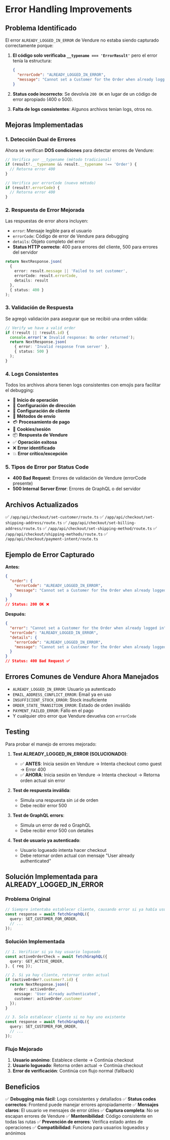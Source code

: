 # Error Handling Improvements

## Problema Identificado

El error `ALREADY_LOGGED_IN_ERROR` de Vendure no estaba siendo capturado correctamente porque:

1. **El código solo verificaba `__typename === 'ErrorResult'`** pero el error tenía la estructura:
   ```json
   {
     "errorCode": "ALREADY_LOGGED_IN_ERROR",
     "message": "Cannot set a Customer for the Order when already logged in"
   }
   ```

2. **Status code incorrecto**: Se devolvía `200 OK` en lugar de un código de error apropiado (400 o 500).

3. **Falta de logs consistentes**: Algunos archivos tenían logs, otros no.

## Mejoras Implementadas

### 1. Detección Dual de Errores

Ahora se verifican **DOS condiciones** para detectar errores de Vendure:

```typescript
// Verifica por __typename (método tradicional)
if (result?.__typename && result.__typename !== 'Order') {
  // Retorna error 400
}

// Verifica por errorCode (nuevo método)
if (result?.errorCode) {
  // Retorna error 400
}
```

### 2. Respuesta de Error Mejorada

Las respuestas de error ahora incluyen:
- `error`: Mensaje legible para el usuario
- `errorCode`: Código de error de Vendure para debugging
- `details`: Objeto completo del error
- **Status HTTP correcto**: 400 para errores del cliente, 500 para errores del servidor

```typescript
return NextResponse.json(
  { 
    error: result.message || 'Failed to set customer',
    errorCode: result.errorCode,
    details: result
  },
  { status: 400 }
);
```

### 3. Validación de Respuesta

Se agregó validación para asegurar que se recibió una orden válida:

```typescript
// Verify we have a valid order
if (!result || !result.id) {
  console.error('❌ Invalid response: No order returned');
  return NextResponse.json(
    { error: 'Invalid response from server' },
    { status: 500 }
  );
}
```

### 4. Logs Consistentes

Todos los archivos ahora tienen logs consistentes con emojis para facilitar el debugging:

- 🚀 **Inicio de operación**
- 📍 **Configuración de dirección**
- 👤 **Configuración de cliente**
- 🚚 **Métodos de envío**
- 💳 **Procesamiento de pago**
- 🍪 **Cookies/sesión**
- 📦 **Respuesta de Vendure**
- ✅ **Operación exitosa**
- ❌ **Error identificado**
- 💥 **Error crítico/excepción**

### 5. Tipos de Error por Status Code

- **400 Bad Request**: Errores de validación de Vendure (errorCode presente)
- **500 Internal Server Error**: Errores de GraphQL o del servidor

## Archivos Actualizados

✅ `/app/api/checkout/set-customer/route.ts`
✅ `/app/api/checkout/set-shipping-address/route.ts`
✅ `/app/api/checkout/set-billing-address/route.ts`
✅ `/app/api/checkout/set-shipping-method/route.ts`
✅ `/app/api/checkout/shipping-methods/route.ts`
✅ `/app/api/checkout/payment-intent/route.ts`

## Ejemplo de Error Capturado

**Antes:**
```json
{
  "order": {
    "errorCode": "ALREADY_LOGGED_IN_ERROR",
    "message": "Cannot set a Customer for the Order when already logged in"
  }
}
// Status: 200 OK ❌
```

**Después:**
```json
{
  "error": "Cannot set a Customer for the Order when already logged in",
  "errorCode": "ALREADY_LOGGED_IN_ERROR",
  "details": {
    "errorCode": "ALREADY_LOGGED_IN_ERROR",
    "message": "Cannot set a Customer for the Order when already logged in"
  }
}
// Status: 400 Bad Request ✅
```

## Errores Comunes de Vendure Ahora Manejados

- `ALREADY_LOGGED_IN_ERROR`: Usuario ya autenticado
- `EMAIL_ADDRESS_CONFLICT_ERROR`: Email ya en uso
- `INSUFFICIENT_STOCK_ERROR`: Stock insuficiente
- `ORDER_STATE_TRANSITION_ERROR`: Estado de orden inválido
- `PAYMENT_FAILED_ERROR`: Fallo en el pago
- Y cualquier otro error que Vendure devuelva con `errorCode`

## Testing

Para probar el manejo de errores mejorado:

1. **Test ALREADY_LOGGED_IN_ERROR (SOLUCIONADO)**: 
   - ✅ **ANTES**: Inicia sesión en Vendure → Intenta checkout como guest → Error 400
   - ✅ **AHORA**: Inicia sesión en Vendure → Intenta checkout → Retorna orden actual sin error

2. **Test de respuesta inválida**:
   - Simula una respuesta sin `id` de orden
   - Debe recibir error 500

3. **Test de GraphQL errors**:
   - Simula un error de red o GraphQL
   - Debe recibir error 500 con detalles

4. **Test de usuario ya autenticado**:
   - Usuario logueado intenta hacer checkout
   - Debe retornar orden actual con mensaje "User already authenticated"

## Solución Implementada para ALREADY_LOGGED_IN_ERROR

### Problema Original
```typescript
// Siempre intentaba establecer cliente, causando error si ya había usuario logueado
const response = await fetchGraphQL({
  query: SET_CUSTOMER_FOR_ORDER,
  // ...
});
```

### Solución Implementada
```typescript
// 1. Verificar si ya hay usuario logueado
const activeOrderCheck = await fetchGraphQL({
  query: GET_ACTIVE_ORDER,
}, { req });

// 2. Si ya hay cliente, retornar orden actual
if (activeOrder?.customer?.id) {
  return NextResponse.json({ 
    order: activeOrder,
    message: 'User already authenticated',
    customer: activeOrder.customer
  });
}

// 3. Solo establecer cliente si no hay uno existente
const response = await fetchGraphQL({
  query: SET_CUSTOMER_FOR_ORDER,
  // ...
});
```

### Flujo Mejorado
1. **Usuario anónimo**: Establece cliente → Continúa checkout
2. **Usuario logueado**: Retorna orden actual → Continúa checkout
3. **Error de verificación**: Continúa con flujo normal (fallback)

## Beneficios

✅ **Debugging más fácil**: Logs consistentes y detallados
✅ **Status codes correctos**: Frontend puede manejar errores apropiadamente
✅ **Mensajes claros**: El usuario ve mensajes de error útiles
✅ **Captura completa**: No se escapan errores de Vendure
✅ **Mantenibilidad**: Código consistente en todas las rutas
✅ **Prevención de errores**: Verifica estado antes de operaciones
✅ **Compatibilidad**: Funciona para usuarios logueados y anónimos

